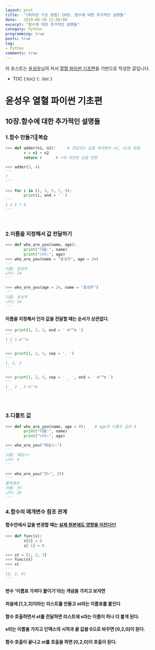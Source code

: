 ```yaml
---
layout: post
title:  "[파이썬 기초 문법] 10장. 함수에 대한 추가적인 설명들"
date:   2019-06-20 22:00:00
excerpt: "함수에 대한 추가적인 설명들"
category: Python
programming: true
posts: true
tag:
- Python
comments: true
---
```

<div class="center">
    이 포스트는 <a href="http://www.orentec.co.kr" target="_blank">윤성우</a>님의 저서 <a href="http://www.orentec.co.kr/booklist/PYTHON_BASIC_1/book_sub1.php" target="_blank">열혈 파이썬 기초편</a>을 기반으로 작성한 글입니다.
</div>

* TOC
{:toc}
{: .toc }

# 윤성우 열혈 파이썬 기초편
## 10장.함수에 대한 추가적인 설명들
### 1.함수 만들기복습
~~~ python
>>> def adder(n1, n2):     # 전달되는 값을 매개변수 n1, n2로 받음
        r = n1 + n2
        return r      # r에 저장된 값을 반환

>>> adder(3, 4)
'''
7
'''
~~~

~~~ python
>>> for i in (1, 3, 5, 7, 9):
        print(i, end = ' ')
'''
1 3 5 7 9
'''
~~~
<br>

### 2.이름을 지정해서 값 전달하기
~~~ python
>>> def who_are_you(name, age):
        print("이름:", name)
        print("나이:", age)
>>> who_are_you(name = "윤성우", age = 24)
'''
이름: 윤성우
나이: 24
'''
~~~

~~~ python
>>> who_are_you(age = 24, name = "윤성우")
'''
이름: 윤성우
나이: 24
'''
~~~
#### 이름을 지정해서 인자 값을 전달할 때는 순서가 상관없다.

~~~ python
>>> print(1, 2, 3, end = ' m^^m ')
'''
1 2 3 m^^m
'''
~~~

~~~ python
>>> print(1, 2, 3, sep = ', ')
'''
1, 2, 3
'''
~~~

~~~ python
>>> print(1, 2, 3, sep = ' _ ', end = ' m^^m ')
'''
1 _ 2 _ 3 m^^m
'''
~~~
<br>

### 3.디폴트 값
~~~ python
>>> def who_are_you(name, age = 0):    # age의 디폴트 값은 0
        print("이름:", name)
        print("나이:", age)

>>> who_are_you("줴임스~")
'''
이름: 줴임스~
나이: 0
'''

>>> who_are_you("쟌~", 29)
'''
출력결과
이름: 쟌~
나이: 29
'''
~~~

### 4.함수의 매개변수 참조 관계
#### 함수안에서 값을 변경할 때는 <u>실제 원본에도 영향을 미친다!!!</u>
~~~ python
>>> def func(s):
        s[0] = 0
        s[-1] = 0

>>> st = [1, 2, 3]
>>> func(st)
>>> st
'''
[0, 2, 0]
'''
~~~
#### 변수 '이름표 가져다 붙이기'라는 개념을 가지고 보자면
#### 처음에 [1,2,3]이라는 리스트를 만들고 st라는 이름표를 붙인다
#### 함수 호출하면서 st를 전달하면 리스트에 s라는 이름이 하나 더 붙게 된다.
#### s라는 이름을 가지고 인덱스의 시작과 끝 값을 0으로 바꾸면 [0,2,0]이 된다.
#### 함수 호출이 끝나고 st를 호출을 하면 [0,2,0]이 호출이 된다.

